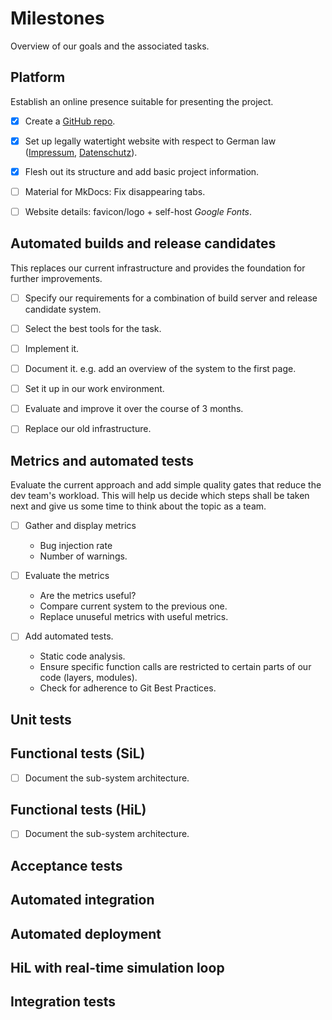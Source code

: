 # Milestones

Overview of our goals and the associated tasks.

## Platform

Establish an online presence suitable for presenting the project.

* [X] Create a [GitHub repo](https://github.com/makomi/embedded_cicd/).
* [X] Set up legally watertight website with respect to German law ([Impressum](impressum.mkd), [Datenschutz](datenschutz.mkd)).
* [X] Flesh out its structure and add basic project information.
* [ ] Material for MkDocs: Fix disappearing tabs.
* [ ] Website details: favicon/logo + self-host *Google Fonts*.


## Automated builds and release candidates

This replaces our current infrastructure and provides the foundation for further improvements.

* [ ] Specify our requirements for a combination of build server and release candidate system.
* [ ] Select the best tools for the task.
* [ ] Implement it.
* [ ] Document it.
    e.g. add an overview of the system to the first page.
* [ ] Set it up in our work environment.
* [ ] Evaluate and improve it over the course of 3 months.
* [ ] Replace our old infrastructure.


## Metrics and automated tests

Evaluate the current approach and add simple quality gates that reduce the dev team's workload. This will help us decide which steps shall be taken next and give us some time to think about the topic as a team.

* [ ] Gather and display metrics
    * Bug injection rate
    * Number of warnings.

* [ ] Evaluate the metrics
    * Are the metrics useful?
    * Compare current system to the previous one.
    * Replace unuseful metrics with useful metrics.

* [ ] Add automated tests.
    * Static code analysis.
    * Ensure specific function calls are restricted to certain parts of our code (layers, modules).
    * Check for adherence to Git Best Practices.


## Unit tests


## Functional tests (SiL)

* [ ] Document the sub-system architecture.


## Functional tests (HiL)

* [ ] Document the sub-system architecture.


## Acceptance tests


## Automated integration


## Automated deployment


## HiL with real-time simulation loop


## Integration tests

